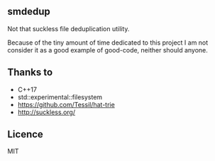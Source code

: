 ## smdedup
Not that suckless file deduplication utility.

Because of the tiny amount of time dedicated to this project I am not consider it as a good example of good-code, neither should anyone.

## Thanks to
* C++17
* std::experimental::filesystem
* https://github.com/Tessil/hat-trie
* http://suckless.org/

## Licence
MIT
